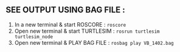 ## SEE OUTPUT USING BAG FILE :

1. In a new terminal & start ROSCORE : ```roscore```
2. Open new terminal & start TURTLESIM : ```rosrun turtlesim turtlesim_node```
3. Open new terminal & PLAY BAG FILE : ```rosbag play VB_1402.bag```
